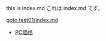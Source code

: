 
this is index.md
これは index.md です。

[goto test01/index.md](test01/index.md)

* [PC価格](PC価格/index.md)
